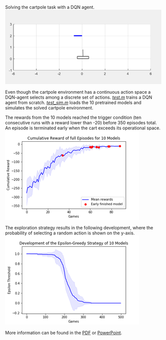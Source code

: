 Solving the cartpole task with a DQN agent. 
![cartpole](https://github.com/domi20u/Projects/blob/master/DQN/images/cartpole_sim.PNG)

Even though the cartpole environment has a continuous action space a DQN-agent selects among a discrete set of actions. 
[*test.m*](https://github.com/domi20u/Projects/blob/master/DQN/test.m) trains a DQN agent from scratch.
[*test_sim.m*](https://github.com/domi20u/Projects/blob/master/DQN/test_sim.m) loads the 10 pretrained models and simulates the solved cartpole environment.

The rewards from the 10 models reached the trigger condition (ten consecutive runs with a reward lower than -20) before 350 episodes total. An episode is terminated early when the cart exceeds its operational space.
![reward_full_episodes](https://github.com/domi20u/Projects/blob/master/DQN/images/cumulative_reward.png)

The exploration strategy results in the following development, where the probability of selecting a random action is shown on the y-axis.
![exploration](https://github.com/domi20u/Projects/blob/master/DQN/images/epsilon_thresh.png)

More information can be found in the [PDF](https://github.com/domi20u/Projects/blob/master/DQN/DQNvsDDPG.pdf) or [PowerPoint](https://github.com/domi20u/Projects/blob/master/DQN/DQNvsDDPG.pptx).
